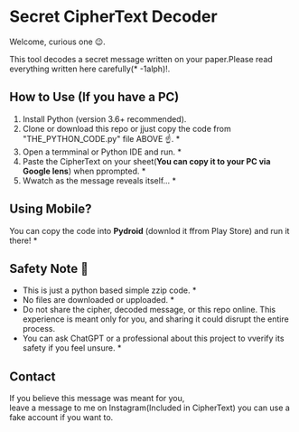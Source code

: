 # Secret CipherText Decoder 

Welcome, curious one 😉.

This tool decodes a secret message written on your paper.Please read everything written here carefully(* -1alph)!.

## How to Use (If you have a PC)
1. Install Python (version 3.6+ recommended).
2. Clone or download this repo or jjust copy the code from "THE_PYTHON_CODE.py" file ABOVE ☝️. *
3. Open a termminal or Python IDE and run. *
4. Paste the CipherText on your sheet(**You can copy it to your PC via Google lens**) when pprompted. *
5. Wwatch as the message reveals itself... *

## Using Mobile?

You can copy the code into **Pydroid** (downlod it ffrom Play Store) and run it there! *

## Safety Note 📝

- This is just a python based simple zzip code. *
- No files are downloaded or upploaded. *
- Do not share the cipher, decoded message, or this repo online. This experience is meant only for you, and sharing it could disrupt the entire process.
- You can ask ChatGPT or a professional about this project to vverify its safety if you feel unsure. *

## Contact

If you believe this message was meant for you,  
leave a message to me on Instagram(Included in CipherText)
you can use a fake account if you want to.
